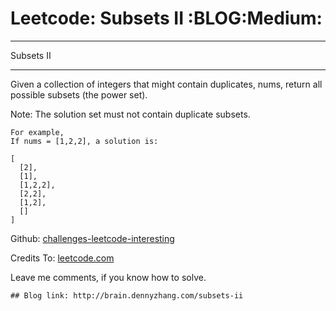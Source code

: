 # Leetcode: Subsets II     :BLOG:Medium:


---

Subsets II  

---

Given a collection of integers that might contain duplicates, nums, return all possible subsets (the power set).  

Note: The solution set must not contain duplicate subsets.  

    For example,
    If nums = [1,2,2], a solution is:
    
    [
      [2],
      [1],
      [1,2,2],
      [2,2],
      [1,2],
      []
    ]

Github: [challenges-leetcode-interesting](https://github.com/DennyZhang/challenges-leetcode-interesting/tree/master/subsets-ii)  

Credits To: [leetcode.com](https://leetcode.com/problems/subsets-ii/description/)  

Leave me comments, if you know how to solve.  

    ## Blog link: http://brain.dennyzhang.com/subsets-ii